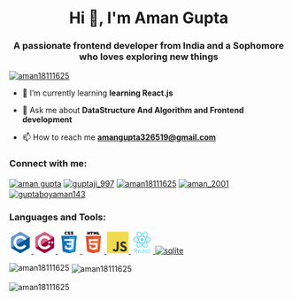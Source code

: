 <h1 align="center">Hi 👋, I'm Aman Gupta</h1>
<h3 align="center">A passionate frontend developer from India and a Sophomore who loves exploring new things</h3>

<p align="left"> <a href="https://github.com/ryo-ma/github-profile-trophy"><img src="https://github-profile-trophy.vercel.app/?username=aman18111625" alt="aman18111625" /></a> </p>

- 🌱 I’m currently learning **learning React.js**

- 💬 Ask me about **DataStructure And Algorithm and Frontend development**

- 📫 How to reach me **amangupta326519@gmail.com**

<h3 align="left">Connect with me:</h3>
<p align="left">
<a href="https://linkedin.com/in/aman gupta" target="blank"><img align="center" src="https://raw.githubusercontent.com/rahuldkjain/github-profile-readme-generator/master/src/images/icons/Social/linked-in-alt.svg" alt="aman gupta" height="30" width="40" /></a>
<a href="https://instagram.com/guptaji_997" target="blank"><img align="center" src="https://raw.githubusercontent.com/rahuldkjain/github-profile-readme-generator/master/src/images/icons/Social/instagram.svg" alt="guptaji_997" height="30" width="40" /></a>
<a href="https://www.codechef.com/users/aman18111625" target="blank"><img align="center" src="https://cdn.jsdelivr.net/npm/simple-icons@3.1.0/icons/codechef.svg" alt="aman18111625" height="30" width="40" /></a>
<a href="https://www.leetcode.com/aman_2001" target="blank"><img align="center" src="https://raw.githubusercontent.com/rahuldkjain/github-profile-readme-generator/master/src/images/icons/Social/leet-code.svg" alt="aman_2001" height="30" width="40" /></a>
<a href="https://auth.geeksforgeeks.org/user/guptaboyaman143" target="blank"><img align="center" src="https://raw.githubusercontent.com/rahuldkjain/github-profile-readme-generator/master/src/images/icons/Social/geeks-for-geeks.svg" alt="guptaboyaman143" height="30" width="40" /></a>
</p>

<h3 align="left">Languages and Tools:</h3>
<p align="left"> <a href="https://www.cprogramming.com/" target="_blank"> <img src="https://raw.githubusercontent.com/devicons/devicon/master/icons/c/c-original.svg" alt="c" width="40" height="40"/> </a> <a href="https://www.w3schools.com/cpp/" target="_blank"> <img src="https://raw.githubusercontent.com/devicons/devicon/master/icons/cplusplus/cplusplus-original.svg" alt="cplusplus" width="40" height="40"/> </a> <a href="https://www.w3schools.com/css/" target="_blank"> <img src="https://raw.githubusercontent.com/devicons/devicon/master/icons/css3/css3-original-wordmark.svg" alt="css3" width="40" height="40"/> </a> <a href="https://www.w3.org/html/" target="_blank"> <img src="https://raw.githubusercontent.com/devicons/devicon/master/icons/html5/html5-original-wordmark.svg" alt="html5" width="40" height="40"/> </a> <a href="https://developer.mozilla.org/en-US/docs/Web/JavaScript" target="_blank"> <img src="https://raw.githubusercontent.com/devicons/devicon/master/icons/javascript/javascript-original.svg" alt="javascript" width="40" height="40"/> </a> <a href="https://reactjs.org/" target="_blank"> <img src="https://raw.githubusercontent.com/devicons/devicon/master/icons/react/react-original-wordmark.svg" alt="react" width="40" height="40"/> </a> <a href="https://www.sqlite.org/" target="_blank"> <img src="https://www.vectorlogo.zone/logos/sqlite/sqlite-icon.svg" alt="sqlite" width="40" height="40"/> </a> </p>

<p><img align="left" src="https://github-readme-stats.vercel.app/api/top-langs?username=aman18111625&show_icons=true&locale=en&layout=compact" alt="aman18111625" /></p>

<p>&nbsp;<img align="center" src="https://github-readme-stats.vercel.app/api?username=aman18111625&show_icons=true&locale=en" alt="aman18111625" /></p>

<p><img align="center" src="https://github-readme-streak-stats.herokuapp.com/?user=aman18111625&" alt="aman18111625" /></p>
